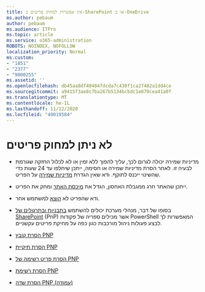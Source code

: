 ```yaml
---
title: אין אפשרות למחוק פריטים ב-SharePoint או ב-OneDrive
ms.author: pebaum
author: pebaum
ms.audience: ITPro
ms.topic: article
ms.service: o365-administration
ROBOTS: NOINDEX, NOFOLLOW
localization_priority: Normal
ms.custom:
- "1851"
- "2377"
- "9000255"
ms.assetid: ''
ms.openlocfilehash: db45aa8df40484fdcda7c430f1ca27482a1dd4ce
ms.sourcegitcommit: a9415f3ae8c7ba267b5134bcbdc1e070cea41a0f
ms.translationtype: MT
ms.contentlocale: he-IL
ms.lasthandoff: 11/12/2020
ms.locfileid: "49019584"
---
```

# <a name="unable-to-delete-items"></a>לא ניתן למחוק פריטים

- מדיניות שמירה יכולה לגרום לכך, עליך להפוך ללא זמין או לא לכלול החזקה שגורמת לבעיה זו. לאחר הסרת מדיניות שמירה או חסימה, ייתכן שיחלפו עד 24 שעות כדי שהשינוי ייכנס לתוקף. ודא שאין הגדרת [מדיניות שמירה](https://docs.microsoft.com/microsoft-365/compliance/retention-policies) על הפריט.

- ייתכן שהאתר חרג ממגבלת האחסון, הגדל את [מיכסת האתר](https://docs.microsoft.com/powershell/module/sharepoint-online/set-sposite?view=sharepoint-ps) ומחק את הפריט.

- ודא שהפריט לא [הוצא](https://support.office.com/article/check-out-check-in-or-discard-changes-to-files-in-a-library-7e2c12a9-a874-4393-9511-1378a700f6de) למשתמש אחר.

- בסופו של דבר, מנהלי מערכת יכולים להשתמש [בתבניות ובתרגולים של SharePoint](https://docs.microsoft.com/powershell/sharepoint/sharepoint-pnp/sharepoint-pnp-cmdlets?view=sharepoint-ps#installation) (PnP) אשר מכילים ספריה של פקודות PowerShell המאפשרות לך לבצע פעולות ניהול מורכבות כגון כפה על מחיקת פריטים עקשניים.
- [הסרת קובץ PNP](https://docs.microsoft.com/powershell/module/sharepoint-pnp/remove-pnpfile?view=sharepoint-ps)
- [הסרת תיקיית PNP](https://docs.microsoft.com/powershell/module/sharepoint-pnp/remove-pnpfolder?view=sharepoint-ps)
- [הסרת פריט רשימה של PNP](https://docs.microsoft.com/powershell/module/sharepoint-pnp/remove-pnplistitem?view=sharepoint-ps)
- [הסרת רשימת PNP](https://docs.microsoft.com/powershell/module/sharepoint-pnp/remove-pnplist?view=sharepoint-ps)
- [הסרת שדה PNP (עמודה)](https://docs.microsoft.com/powershell/module/sharepoint-pnp/remove-pnpfield?view=sharepoint-ps)